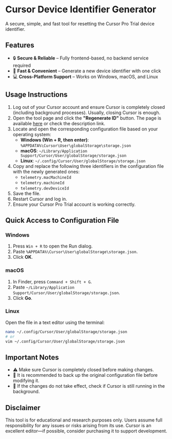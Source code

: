 # Cursor Device Identifier Generator  

A secure, simple, and fast tool for resetting the Cursor Pro Trial device identifier.  

## Features  

- 🔒 **Secure & Reliable** – Fully frontend-based, no backend service required  
- 🚀 **Fast & Convenient** – Generate a new device identifier with one click  
- 💻 **Cross-Platform Support** – Works on Windows, macOS, and Linux  

## Usage Instructions  

1. Log out of your Cursor account and ensure Cursor is completely closed (including background processes). Usually, closing Cursor is enough.  
2. Open the tool page and click the **"Regenerate ID"** button. The page is available [here](https://cursor-id.duu.men/) or check the description link.  
3. Locate and open the corresponding configuration file based on your operating system:  
   - **Windows (Win + R, then enter)**: `%APPDATA%\Cursor\User\globalStorage\storage.json`  
   - **macOS**: `~/Library/Application Support/Cursor/User/globalStorage/storage.json`  
   - **Linux**: `~/.config/Cursor/User/globalStorage/storage.json`  
4. Copy and replace the following three identifiers in the configuration file with the newly generated ones:  
   - `telemetry.macMachineId`  
   - `telemetry.machineId`  
   - `telemetry.devDeviceId`  
5. Save the file.  
6. Restart Cursor and log in.  
7. Ensure your Cursor Pro Trial account is working correctly.  

## Quick Access to Configuration File  

### Windows  
1. Press `Win + R` to open the Run dialog.  
2. Paste `%APPDATA%\Cursor\User\globalStorage\storage.json`.  
3. Click **OK**.  

### macOS  
1. In Finder, press `Command + Shift + G`.  
2. Paste `~/Library/Application Support/Cursor/User/globalStorage/storage.json`.  
3. Click **Go**.  

### Linux  
Open the file in a text editor using the terminal:  
```bash
nano ~/.config/Cursor/User/globalStorage/storage.json
# or
vim ~/.config/Cursor/User/globalStorage/storage.json
```  

## Important Notes  

- ⚠️ Make sure Cursor is completely closed before making changes.  
- 💾 It is recommended to back up the original configuration file before modifying it.  
- 🔄 If the changes do not take effect, check if Cursor is still running in the background.  

## Disclaimer  

This tool is for educational and research purposes only. Users assume full responsibility for any issues or risks arising from its use. Cursor is an excellent editor—if possible, consider purchasing it to support development.  